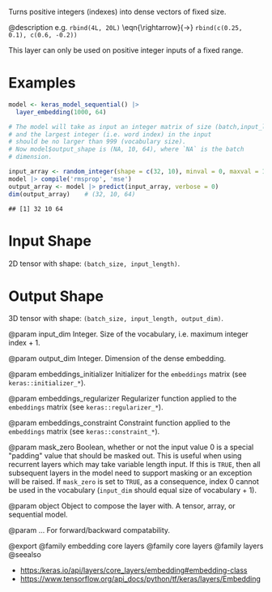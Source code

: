 Turns positive integers (indexes) into dense vectors of fixed size.

@description
e.g. `rbind(4L, 20L)` \eqn{\rightarrow}{->} `rbind(c(0.25, 0.1), c(0.6, -0.2))`

This layer can only be used on positive integer inputs of a fixed range.

# Examples

```r
model <- keras_model_sequential() |>
  layer_embedding(1000, 64)

# The model will take as input an integer matrix of size (batch,input_length),
# and the largest integer (i.e. word index) in the input
# should be no larger than 999 (vocabulary size).
# Now model$output_shape is (NA, 10, 64), where `NA` is the batch
# dimension.

input_array <- random_integer(shape = c(32, 10), minval = 0, maxval = 1000)
model |> compile('rmsprop', 'mse')
output_array <- model |> predict(input_array, verbose = 0)
dim(output_array)    # (32, 10, 64)
```

```
## [1] 32 10 64
```

# Input Shape
2D tensor with shape: `(batch_size, input_length)`.

# Output Shape
3D tensor with shape: `(batch_size, input_length, output_dim)`.

@param input_dim
Integer. Size of the vocabulary,
i.e. maximum integer index + 1.

@param output_dim
Integer. Dimension of the dense embedding.

@param embeddings_initializer
Initializer for the `embeddings`
matrix (see `keras::initializer_*`).

@param embeddings_regularizer
Regularizer function applied to
the `embeddings` matrix (see `keras::regularizer_*`).

@param embeddings_constraint
Constraint function applied to
the `embeddings` matrix (see `keras::constraint_*`).

@param mask_zero
Boolean, whether or not the input value 0 is a special
"padding" value that should be masked out.
This is useful when using recurrent layers which
may take variable length input. If this is `TRUE`,
then all subsequent layers in the model need
to support masking or an exception will be raised.
If `mask_zero` is set to `TRUE`, as a consequence,
index 0 cannot be used in the vocabulary (`input_dim` should
equal size of vocabulary + 1).

@param object
Object to compose the layer with. A tensor, array, or sequential model.

@param ...
For forward/backward compatability.

@export
@family embedding core layers
@family core layers
@family layers
@seealso
+ <https:/keras.io/api/layers/core_layers/embedding#embedding-class>
+ <https://www.tensorflow.org/api_docs/python/tf/keras/layers/Embedding>
